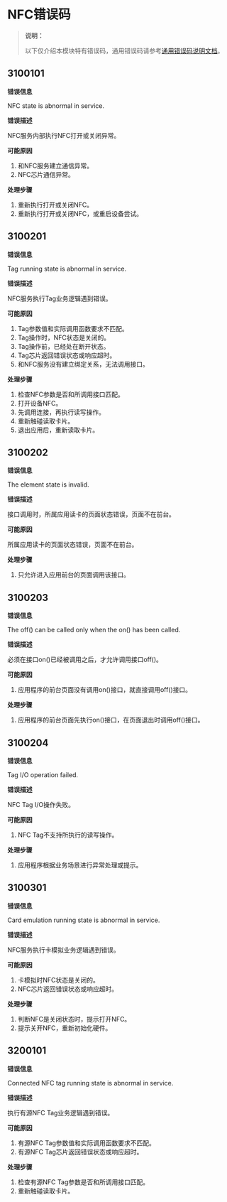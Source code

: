 # NFC错误码

> **说明：**
>
> 以下仅介绍本模块特有错误码，通用错误码请参考[通用错误码说明文档](../cj-errorcode-universal.md)。

## 3100101

**错误信息**

NFC state is abnormal in service.

**错误描述**

NFC服务内部执行NFC打开或关闭异常。

**可能原因**

1. 和NFC服务建立通信异常。
2. NFC芯片通信异常。

**处理步骤**

1. 重新执行打开或关闭NFC。
2. 重新执行打开或关闭NFC，或重启设备尝试。

## 3100201

**错误信息**

Tag running state is abnormal in service.

**错误描述**

NFC服务执行Tag业务逻辑遇到错误。

**可能原因**

1. Tag参数值和实际调用函数要求不匹配。
2. Tag操作时，NFC状态是关闭的。
3. Tag操作前，已经处在断开状态。
4. Tag芯片返回错误状态或响应超时。
5. 和NFC服务没有建立绑定关系，无法调用接口。

**处理步骤**

1. 检查NFC参数是否和所调用接口匹配。
2. 打开设备NFC。
3. 先调用连接，再执行读写操作。
4. 重新触碰读取卡片。
5. 退出应用后，重新读取卡片。

## 3100202

**错误信息**

The element state is invalid.

**错误描述**

接口调用时，所属应用读卡的页面状态错误，页面不在前台。

**可能原因**

所属应用读卡的页面状态错误，页面不在前台。

**处理步骤**

1. 只允许进入应用前台的页面调用该接口。

## 3100203

**错误信息**

The off() can be called only when the on() has been called.

**错误描述**

必须在接口on()已经被调用之后，才允许调用接口off()。

**可能原因**

1. 应用程序的前台页面没有调用on()接口，就直接调用off()接口。

**处理步骤**

1. 应用程序的前台页面先执行on()接口，在页面退出时调用off()接口。

## 3100204

**错误信息**

Tag I/O operation failed.

**错误描述**

NFC Tag I/O操作失败。

**可能原因**

1. NFC Tag不支持所执行的读写操作。

**处理步骤**

1. 应用程序根据业务场景进行异常处理或提示。

## 3100301

**错误信息**

Card emulation running state is abnormal in service.

**错误描述**

NFC服务执行卡模拟业务逻辑遇到错误。

**可能原因**

1. 卡模拟时NFC状态是关闭的。
2. NFC芯片返回错误状态或响应超时。

**处理步骤**

1. 判断NFC是关闭状态时，提示打开NFC。
2. 提示关开NFC，重新初始化硬件。

## 3200101

**错误信息**

Connected NFC tag running state is abnormal in service.

**错误描述**

执行有源NFC Tag业务逻辑遇到错误。

**可能原因**

1. 有源NFC Tag参数值和实际调用函数要求不匹配。
2. 有源NFC Tag芯片返回错误状态或响应超时。

**处理步骤**

1. 检查有源NFC Tag参数是否和所调用接口匹配。
2. 重新触碰读取卡片。

